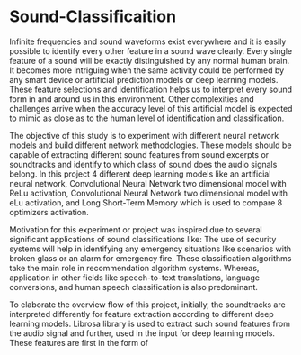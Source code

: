 # Sound-Classificaition

Infinite frequencies and sound waveforms exist everywhere
and it is easily possible to identify every other
feature in a sound wave clearly. Every single feature of a
sound will be exactly distinguished by any normal human
brain. It becomes more intriguing when the same activity
could be performed by any smart device or artificial prediction
models or deep learning models. These feature selections
and identification helps us to interpret every sound form in
and around us in this environment. Other complexities and
challenges arrive when the accuracy level of this artificial
model is expected to mimic as close as to the human level
of identification and classification.

The objective of this study is to experiment with different
neural network models and build different network
methodologies. These models should be capable of extracting
different sound features from sound excerpts or soundtracks
and identify to which class of sound does the audio signals
belong. In this project 4 different deep learning models like
an artificial neural network, Convolutional Neural Network
two dimensional model with ReLu activation, Convolutional
Neural Network two dimensional model with eLu activation,
and Long Short-Term Memory which is used to compare 8
optimizers activation.

Motivation for this experiment or project was inspired due
to several significant applications of sound classifications like:
The use of security systems will help in identifying any
emergency situations like scenarios with broken glass or an
alarm for emergency fire. These classification algorithms take
the main role in recommendation algorithm systems. Whereas,
application in other fields like speech-to-text translations,
language conversions, and human speech classification is also
predominant.

To elaborate the overview flow of this project, initially, the
soundtracks are interpreted differently for feature extraction
according to different deep learning models. Librosa library
is used to extract such sound features from the audio signal
and further, used in the input for deep learning models. These
features are first in the form of
